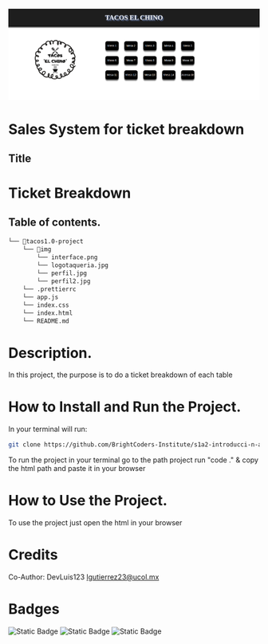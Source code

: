 ![BrightCoders Logo](imgs/interface.png)

# Sales System for ticket breakdown

## Title

# Ticket Breakdown

## Table of contents.

```
└── 📁tacos1.0-project
    └── 📁img
        └── interface.png
        └── logotaqueria.jpg
        └── perfil.jpg
        └── perfil2.jpg
    └── .prettierrc
    └── app.js
    └── index.css
    └── index.html
    └── README.md
```

# Description.

In this project, the purpose is to do a ticket breakdown of each table

# How to Install and Run the Project.

In your terminal will run:

```bash
git clone https://github.com/BrightCoders-Institute/s1a2-introducci-n-a-ruby-angel23v.git
```

To run the project in your terminal go to the path project run "code ." & copy the html path and paste it in your browser

# How to Use the Project.

To use the project just open the html in your browser

# Credits

Co-Author: DevLuis123 <lgutierrez23@ucol.mx>

# Badges

![Static Badge](https://img.shields.io/badge/JavaScript-yellow?logo=javascript)
![Static Badge](https://img.shields.io/badge/html-orange?logo=html)
![Static Badge](https://img.shields.io/badge/css-blue?logo=css)

